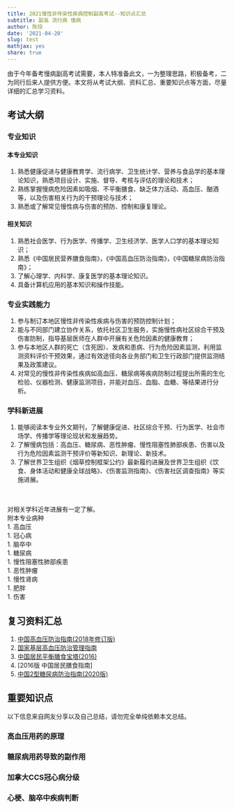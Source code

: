 ```yaml
---
title: 2021慢性非传染性疾病控制副高考试--知识点汇总
subtitle: 副高 流行病 慢病
author: 陈琼
date: '2021-04-20'
slug: test
mathjax: yes
share: true
---
```


由于今年备考慢病副高考试需要，本人特准备此文，一为整理思路，积极备考，二为同行后来人提供方便。本文将从考试大纲、资料汇总、重要知识点等方面，尽量详细的汇总学习资料。

## 考试大纲
### 专业知识
#### 本专业知识
1. 熟悉健康促进与健康教育学、流行病学、卫生统计学、营养与食品学的基本理论知识，熟悉项目设计、实施、督导、考核与评估的理论和技术；
1. 熟练掌握慢病危险因素如吸烟、不平衡膳食、缺乏体力活动、高血压、酗酒等，以及伤害相关行为的干预理论与技术；
1. 熟悉或了解常见慢性病与伤害的预防、控制和康复理论。
#### 相关知识
1. 熟悉社会医学、行为医学、传播学、卫生经济学、医学人口学的基本理论知识；
1. 熟悉《中国居民营养膳食指南》，《中国高血压防治指南》，《中国糖尿病防治指南》；
1. 了解心理学、内科学、康复医学的基本理论知识。
1. 具备计算机应用的基本知识和操作技能。
### 专业实践能力
1. 参与制订本地区慢性非传染性疾病与伤害的预防控制计划；
1. 能与不同部门建立协作关系，依托社区卫生服务，实施慢性病社区综合干预及伤害防制，指导基层医师在人群中开展有关危险因素的健康教育；
1. 参与本地区人群的死亡（含死因）、发病和患病、行为危险因素监测，利用监测资料评价干预效果，通过有效途径向各业务部门和卫生行政部门提供监测结果及政策建议。
1. 对常见的慢性非传染性疾病如高血压、糖尿病等疾病防制过程提出所需的生化检验、仪器检测、健康监测项目，并能对血压、血脂、血糖、等结果进行分析。
### 学科新进展
1. 能够阅读本专业外文期刊，了解健康促进、社区综合干预、行为医学、社会市场学、传播学等理论现状和发展趋势。
1. 了解慢病包括：高血压、糖尿病、恶性肿瘤、慢性阻塞性肺部疾患、伤害以及行为危险因素监测干预评价等新知识、新理论、新技术。
1. 了解世界卫生组织《烟草控制框架公约》最新履约进展及世界卫生组织《饮食、身体活动和健康全球战略》、《伤害监测指南》、《伤害社区调查指南》等实施进展。
 <br>
<br>对相关学科近年进展有一定了解。<br>
附本专业病种<br>
1. 高血压<br>
1. 冠心病<br>
1. 脑卒中<br>
1. 糖尿病<br>
1. 慢性阻塞性肺部疾患<br>
1. 恶性肿瘤<br>
1. 慢性肾病<br>
1. 肥胖<br>
1. 伤害<br>



## 复习资料汇总

1. [中国高血压防治指南(2018年修订版)](http://www.seehealth.com.cn/AccessPath/UploadWord/%E4%B8%AD%E5%9B%BD%E9%AB%98%E8%A1%80%E5%8E%8B%E9%98%B2%E6%B2%BB%E6%8C%87%E5%8D%972018%E5%B9%B4%E4%BF%AE%E8%AE%A2%E7%89%88.pdf)
1. [国家基层高血压防治管理指南](https://www.nccd.org.cn/Sites/Uploaded/File/2021/3/%E5%9B%BD%E5%AE%B6%E5%9F%BA%E5%B1%82%E9%AB%98%E8%A1%80%E5%8E%8B%E9%98%B2%E6%B2%BB%E7%AE%A1%E7%90%86%E6%8C%87%E5%8D%97%20A4%E7%89%88%202021-02-22.pdf)
1. [中国居民平衡膳食宝塔(2016)](http://dg.cnsoc.org/upload/images/source/20160519164035385.jpg)
1. [2016版 中国居民膳食指南]
1. [中国2型糖尿病防治指南(2020版)](http://www.hnysfww.com/data/article/1619222032934605040.pdf)

## 重要知识点
以下信息来自网友分享以及自己总结，请勿完全单纯依赖本文总结。

### 高血压用药的原理

### 糖尿病用药导致的副作用

### 加拿大CCS冠心病分级

### 心梗、脑卒中疾病判断